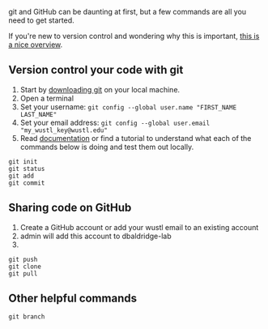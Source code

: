 git and GitHub can be daunting at first, but a few commands are all you need to get started.

If you're new to version control and wondering why this is important, [this is a nice overview](https://journals.plos.org/ploscompbiol/article?id=10.1371/journal.pcbi.1004668).

## Version control your code with git
1. Start by [downloading git](https://git-scm.com/downloads) on your local machine.
2. Open a terminal
3. Set your username: `git config --global user.name "FIRST_NAME LAST_NAME"`
4. Set your email address: `git config --global user.email "my_wustl_key@wustl.edu"`
5. Read [documentation](https://git-scm.com/docs) or find a tutorial to understand what each of the commands below is doing and test them out locally.
```
git init
git status
git add
git commit
```

## Sharing code on GitHub
1. Create a GitHub account or add your wustl email to an existing account
2. admin will add this account to dbaldridge-lab
4. 
```
git push
git clone
git pull
```

## Other helpful commands

```
git branch
```



